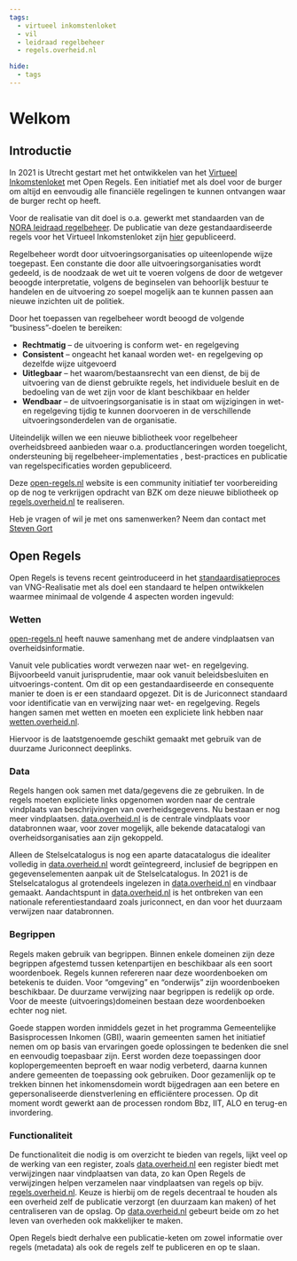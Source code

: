 ```yaml
---
tags:
  - virtueel inkomstenloket
  - vil
  - leidraad regelbeheer
  - regels.overheid.nl

hide:
  - tags
---
```

# Welkom

## Introductie

In 2021 is Utrecht gestart met het ontwikkelen van het [Virtueel Inkomstenloket](https://opensource.pleio.nl/news/view/bc7443c1-483c-4aca-8a8f-16f2a954ff4f/het-virtueel-inkomstenloket) met Open Regels. Een initiatief met als doel voor de burger om altijd en eenvoudig alle financiële regelingen te kunnen ontvangen waar de burger recht op heeft.

Voor de realisatie van dit doel is o.a. gewerkt met standaarden van de [NORA leidraad regelbeheer](https://www.noraonline.nl/wiki/Leidraad_Regelbeheer). De publicatie van deze gestandaardiseerde regels voor het Virtueel Inkomstenloket zijn [hier](/ALEF/) gepubliceerd.

Regelbeheer wordt door uitvoeringsorganisaties op uiteenlopende wijze toegepast. Een constante die door alle uitvoeringsorganisaties wordt gedeeld, is de noodzaak de wet uit te voeren volgens de door de wetgever beoogde interpretatie, volgens de beginselen van behoorlijk bestuur te handelen en de uitvoering zo soepel mogelijk aan te kunnen passen aan nieuwe inzichten uit de politiek.

Door het toepassen van regelbeheer wordt beoogd de volgende “business”-doelen te bereiken:

- **Rechtmatig** – de uitvoering is conform wet- en regelgeving
- **Consistent** – ongeacht het kanaal worden wet- en regelgeving op dezelfde wijze uitgevoerd
- **Uitlegbaar** – het waarom/bestaansrecht van een dienst, de bij de uitvoering van de dienst gebruikte regels, het individuele besluit en de bedoeling van de wet zijn voor de klant beschikbaar en helder
- **Wendbaar** – de uitvoeringsorganisatie is in staat om wijzigingen in wet- en regelgeving tijdig te kunnen doorvoeren in de verschillende uitvoeringsonderdelen van de organisatie.

Uiteindelijk willen we een nieuwe bibliotheek voor regelbeheer overheidsbreed aanbieden waar o.a. productlanceringen worden toegelicht, ondersteuning bij regelbeheer-implementaties , best-practices en publicatie van regelspecificaties worden gepubliceerd.

Deze [open-regels.nl](https://open-regels.nl) website is een community initiatief ter voorbereiding op de nog te verkrijgen opdracht van BZK om deze nieuwe bibliotheek op [regels.overheid.nl](https://regels.overheid.nl) te realiseren.

Heb je vragen of wil je met ons samenwerken? Neem dan contact met [Steven Gort](mailto:steven.gort@ictu.nl)

## Open Regels

Open Regels is tevens recent geintroduceerd in het [standaardisatieproces](https://www.gemmaonline.nl/index.php/Standaardisatieproces) van VNG-Realisatie met als doel een standaard te helpen ontwikkelen waarmee minimaal de volgende 4 aspecten worden ingevuld:

### Wetten

[open-regels.nl](https://open-regels.nl) heeft nauwe samenhang met de andere vindplaatsen van overheidsinformatie.

Vanuit vele publicaties wordt verwezen naar wet- en regelgeving. Bijvoorbeeld vanuit jurisprudentie, maar ook vanuit beleidsbesluiten en uitvoerings-content. Om dit op een gestandaardiseerde en consequente manier te doen is er een standaard opgezet. Dit is de Juriconnect standaard voor identificatie van en verwijzing naar wet- en regelgeving.
Regels hangen samen met wetten en moeten een expliciete link hebben naar [wetten.overheid.nl](https://wetten.overheid.nl).

Hiervoor is de laatstgenoemde geschikt gemaakt met gebruik van de duurzame Juriconnect deeplinks.

### Data

Regels hangen ook samen met data/gegevens die ze gebruiken. In de regels moeten expliciete links opgenomen worden naar de centrale vindplaats van beschrijvingen van overheidsgegevens. Nu bestaan er nog meer vindplaatsen. [data.overheid.nl](https://data.overheid.nl) is de centrale vindplaats voor databronnen waar, voor zover mogelijk, alle bekende datacatalogi van overheidsorganisaties aan zijn gekoppeld.

Alleen de Stelselcatalogus is nog een aparte datacatalogus die idealiter volledig in [data.overheid.nl](https://data.overheid.nl) wordt geïntegreerd, inclusief de begrippen en gegevenselementen aanpak uit de Stelselcatalogus. In 2021 is de Stelselcatalogus al grotendeels ingelezen in [data.overheid.nl](https://data.overheid.nl) en vindbaar gemaakt. Aandachtspunt in [data.overheid.nl](https://data.overheid.nl) is het ontbreken van een nationale referentiestandaard zoals juriconnect, en dan voor het duurzaam verwijzen naar databronnen.

### Begrippen

Regels maken gebruik van begrippen. Binnen enkele domeinen zijn deze begrippen afgestemd tussen ketenpartijen en beschikbaar als een soort woordenboek. Regels kunnen refereren naar deze woordenboeken om betekenis te duiden. Voor “omgeving” en “onderwijs” zijn woordenboeken beschikbaar. De duurzame verwijzing naar begrippen is redelijk op orde. Voor de meeste (uitvoerings)domeinen bestaan deze woordenboeken echter nog niet.

Goede stappen worden inmiddels gezet in het programma Gemeentelijke Basisprocessen Inkomen (GBI), waarin gemeenten samen het initiatief nemen om op basis van ervaringen goede oplossingen te bedenken die snel en eenvoudig toepasbaar zijn. Eerst worden deze toepassingen door koplopergemeenten beproeft en waar nodig verbeterd, daarna kunnen andere gemeenten de toepassing ook gebruiken. Door gezamenlijk op te trekken binnen het inkomensdomein wordt bijgedragen aan een betere en gepersonaliseerde dienstverlening en efficiëntere processen. Op dit moment wordt gewerkt aan de processen rondom Bbz, IIT, ALO en terug-en invordering.

### Functionaliteit

De functionaliteit die nodig is om overzicht te bieden van regels, lijkt veel op de werking van een register, zoals [data.overheid.nl](https://data.overheid.nl) een register biedt met verwijzingen naar vindplaatsen van data, zo kan Open Regels de verwijzingen helpen verzamelen naar vindplaatsen van regels op bijv. [regels.overheid.nl](https://regels.overheid.nl). Keuze is hierbij om de regels decentraal te houden als een overheid zelf de publicatie verzorgt (en duurzaam kan maken) of het centraliseren van de opslag. Op [data.overheid.nl](https://data.overheid.nl) gebeurt beide om zo het leven van overheden ook makkelijker te maken.

Open Regels biedt derhalve een publicatie-keten om zowel informatie over regels (metadata) als ook de regels zelf te publiceren en op te slaan.
